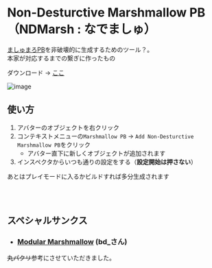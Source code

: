 # Non-Desturctive Marshmallow PB（NDMarsh : なでましゅ）
[ましゅまろPB](https://booth.pm/ja/items/4511536)を非破壊的に生成するためのツール？。  
本家が対応するまでの繋ぎに作ったもの

ダウンロード → [ここ](https://github.com/Gomorroth/Ndmarsh/releases/latest)

![image](https://github.com/Gomorroth/Ndmarsh/assets/70315656/70d23a17-a875-4a7e-83f4-0bbfd364806a)

## 使い方
1. アバターのオブジェクトを右クリック
2. コンテキストメニューの`Marshmallow PB` → `Add Non-Desturctive Marshmallow PB`をクリック
   - アバター直下に新しくオブジェクトが追加されます
3. インスペクタからいつも通りの設定をする（**設定開始は押さない**）

あとはプレイモードに入るかビルドすれば多分生成されます

<br/><br/>

## スペシャルサンクス

- ### [Modular Marshmallow](https://bdunderscore.notion.site/Modular-Marshmallow-e44cd6adde804e0eb72da77149f60a72) (bd_さん)
~~丸パクリ~~参考にさせていただきました。
